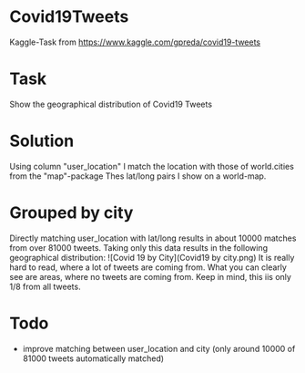 # Covid19Tweets
Kaggle-Task from https://www.kaggle.com/gpreda/covid19-tweets

# Task
Show the geographical distribution of Covid19 Tweets

# Solution
Using column "user_location" I match the location with those of world.cities from the "map"-package
Thes lat/long pairs I show on a world-map.

# Grouped by city
Directly matching user_location with lat/long results in about 10000 matches from over 81000 tweets. Taking only this data results in the following geographical distribution:
![Covid 19 by City](Covid19 by city.png)
It is really hard to read, where a lot of tweets are coming from. What you can clearly see are areas, where no tweets are coming from. Keep in mind, this iis only 1/8 from all tweets.


# Todo
- improve matching between user_location and city (only around 10000 of 81000 tweets automatically matched)
